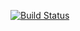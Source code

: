 [![Build Status](https://travis-ci.org/ladyrick/hexo-blog.svg?branch=master)](https://travis-ci.org/ladyrick/hexo-blog)
